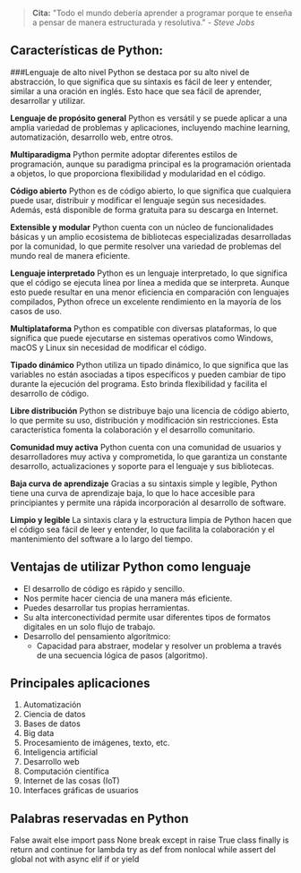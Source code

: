 > **Cita:** "Todo el mundo debería aprender a programar porque te enseña a pensar de manera estructurada y resolutiva." *- Steve Jobs*

## Características de Python:

###Lenguaje de alto nivel
Python se destaca por su alto nivel de abstracción, lo que significa que su sintaxis es fácil de leer y entender, similar a una oración en inglés. Esto hace que sea fácil de aprender, desarrollar y utilizar.

**Lenguaje de propósito general**
Python es versátil y se puede aplicar a una amplia variedad de problemas y aplicaciones, incluyendo machine learning, automatización, desarrollo web, entre otros.

**Multiparadigma**
Python permite adoptar diferentes estilos de programación, aunque su paradigma principal es la programación orientada a objetos, lo que proporciona flexibilidad y modularidad en el código.

**Código abierto**
Python es de código abierto, lo que significa que cualquiera puede usar, distribuir y modificar el lenguaje según sus necesidades. Además, está disponible de forma gratuita para su descarga en Internet.

**Extensible y modular**
Python cuenta con un núcleo de funcionalidades básicas y un amplio ecosistema de bibliotecas especializadas desarrolladas por la comunidad, lo que permite resolver una variedad de problemas del mundo real de manera eficiente.

**Lenguaje interpretado**
Python es un lenguaje interpretado, lo que significa que el código se ejecuta línea por línea a medida que se interpreta. Aunque esto puede resultar en una menor eficiencia en comparación con lenguajes compilados, Python ofrece un excelente rendimiento en la mayoría de los casos de uso.

**Multiplataforma**
Python es compatible con diversas plataformas, lo que significa que puede ejecutarse en sistemas operativos como Windows, macOS y Linux sin necesidad de modificar el código.

**Tipado dinámico**
Python utiliza un tipado dinámico, lo que significa que las variables no están asociadas a tipos específicos y pueden cambiar de tipo durante la ejecución del programa. Esto brinda flexibilidad y facilita el desarrollo de código.

**Libre distribución**
Python se distribuye bajo una licencia de código abierto, lo que permite su uso, distribución y modificación sin restricciones. Esta característica fomenta la colaboración y el desarrollo comunitario.

**Comunidad muy activa**
Python cuenta con una comunidad de usuarios y desarrolladores muy activa y comprometida, lo que garantiza un constante desarrollo, actualizaciones y soporte para el lenguaje y sus bibliotecas.

**Baja curva de aprendizaje**
Gracias a su sintaxis simple y legible, Python tiene una curva de aprendizaje baja, lo que lo hace accesible para principiantes y permite una rápida incorporación al desarrollo de software.

**Limpio y legible**
La sintaxis clara y la estructura limpia de Python hacen que el código sea fácil de leer y entender, lo que facilita la colaboración y el mantenimiento del software a lo largo del tiempo.

## Ventajas de utilizar Python como lenguaje
- El desarrollo de código es rápido y sencillo.
- Nos permite hacer ciencia de una manera más eficiente.
- Puedes desarrollar tus propias herramientas.
- Su alta interconectividad permite usar diferentes tipos de formatos digitales en un solo flujo de trabajo.
- Desarrollo del pensamiento algorítmico:
  - Capacidad para abstraer, modelar y resolver un problema a través de una secuencia lógica de pasos (algoritmo).

## Principales aplicaciones
1. Automatización
2. Ciencia de datos
3. Bases de datos
4. Big data
5. Procesamiento de imágenes, texto, etc.
6. Inteligencia artificial
7. Desarrollo web
8. Computación científica
9. Internet de las cosas (IoT)
10. Interfaces gráficas de usuarios

## Palabras reservadas en Python
False await else import pass
None break except in raise
True class finally is return
and continue for lambda try
as def from nonlocal while
assert del global not with
async elif if or yield
